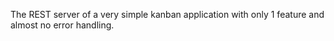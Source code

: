 The REST server of a very simple kanban application with only 1 feature and almost no error handling.